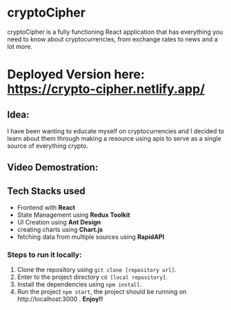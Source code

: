 # cryptoCipher 
cryptoCipher is a fully functioning React application that has everything you need to know about cryptocurrencies, from exchange rates to news and a lot more.
# **Deployed Version here:** https://crypto-cipher.netlify.app/


## Idea:
I have been wanting to educate myself on cryptocurrencies and I decided to learn about them through making a resource using apis to serve as a single source of everything crypto.

## Video Demostration:


## Tech Stacks used
* Frontend with **React**
* State Management using **Redux Toolkit**
* UI Creation using **Ant Design**
* creating charts using **Chart.js**
* fetching data from multiple sources using **RapidAPI**

### Steps to run it locally:
1. Clone the repository using `git clone [repository url]`.
2. Enter to the project directory `cd [local repository]`.
3. Install the dependencies using `npm install`.
4. Run the project `npm start`, the project should be running on http://localhost:3000 . **Enjoy!!**

